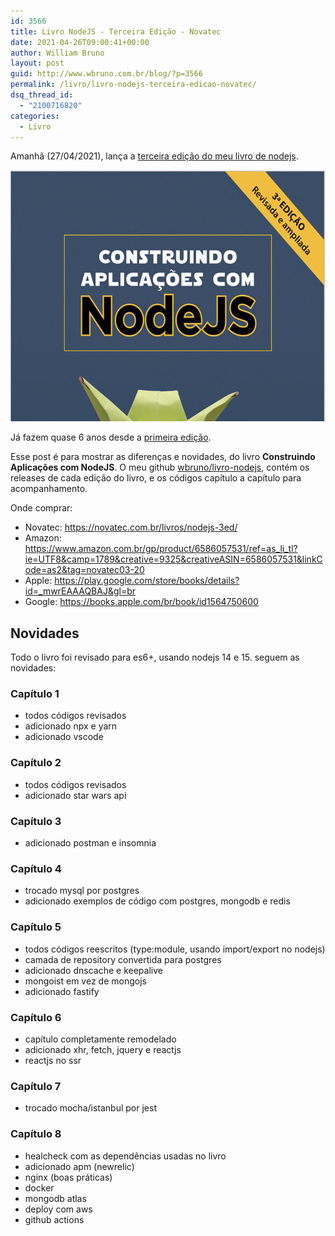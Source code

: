 ```yaml
---
id: 3566
title: Livro NodeJS - Terceira Edição - Novatec
date: 2021-04-26T09:00:41+00:00
author: William Bruno
layout: post
guid: http://www.wbruno.com.br/blog/?p=3566
permalink: /livro/livro-nodejs-terceira-edicao-novatec/
dsq_thread_id:
  - "2100716820"
categories:
  - Livro
---
```


Amanhã (27/04/2021), lança a <a href="https://novatec.com.br/livros/nodejs-3ed/">terceira edição do meu livro de nodejs</a>.

<img src="/wp-content/uploads/2021/04/nodejs-terceira.png" alt="Capa terceira edição - livro nodejs" width="585" height="402" class="aligncenter size-large" />

Já fazem quase 6 anos desde a <a href="https://wbruno.com.br/livro/construindo-aplicacoes-com-nodejs/">primeira edição</a>.

Esse post é para mostrar as diferenças e novidades, do livro **Construindo Aplicações com NodeJS**.
O meu github <a href="https://github.com/wbruno/livro-nodejs">wbruno/livro-nodejs</a>, contém os releases de cada edição do livro, e os códigos capítulo a capítulo para acompanhamento.

Onde comprar:

- Novatec: https://novatec.com.br/livros/nodejs-3ed/
- Amazon: https://www.amazon.com.br/gp/product/6586057531/ref=as_li_tl?ie=UTF8&camp=1789&creative=9325&creativeASIN=6586057531&linkCode=as2&tag=novatec03-20
- Apple: https://play.google.com/store/books/details?id=_mwrEAAAQBAJ&gl=br
- Google: https://books.apple.com/br/book/id1564750600

## Novidades

Todo o livro foi revisado para es6+, usando nodejs 14 e 15.
seguem as novidades:

### Capítulo 1
- todos códigos revisados
- adicionado npx e yarn
- adicionado vscode


### Capítulo 2
- todos códigos revisados
- adicionado star wars api


### Capítulo 3
- adicionado postman e insomnia


### Capítulo 4
- trocado mysql por postgres
- adicionado exemplos de código com postgres, mongodb e redis


### Capítulo 5
- todos códigos reescritos (type:module, usando import/export no nodejs)
- camada de repository convertida para postgres
- adicionado dnscache e keepalive
- mongoist em vez de mongojs
- adicionado fastify


### Capítulo 6
- capítulo completamente remodelado
- adicionado xhr, fetch, jquery e reactjs
- reactjs no ssr


### Capítulo 7
- trocado mocha/istanbul por jest


### Capítulo 8
- healcheck com as dependências usadas no livro
- adicionado apm (newrelic)
- nginx (boas práticas)
- docker
- mongodb atlas
- deploy com aws
- github actions

